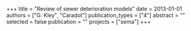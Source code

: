 +++
title = "Review of sewer deterioration models"
date = 2013-01-01
authors = ["G. Kley", "Caradot"]
publication_types = ["4"]
abstract = ""
selected = false
publication = ""
projects = ["sema"]
+++


